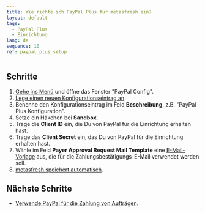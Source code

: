 ```yaml
---
title: Wie richte ich PayPal Plus für metasfresh ein?
layout: default
tags:
  - PayPal Plus
  - Einrichtung
lang: de
sequence: 10
ref: paypal_plus_setup
---
```


## Schritte
1. [Gehe ins Menü](Menu) und öffne das Fenster "PayPal Config".
1. [Lege einen neuen Konfigurationseintrag an](Neuer_Datensatz_Fenster_Webui).
1. Benenne den Konfigurationseintrag im Feld **Beschreibung**, z.B. "PayPal Plus Konfiguration".
1. Setze ein Häkchen bei **Sandbox**.
1. Trage die **Client ID** ein, die Du von PayPal für die Einrichtung erhalten hast.
1. Trage das **Client Secret** ein, das Du von PayPal für die Einrichtung erhalten hast.
1. Wähle im Feld **Payer Approval Request Mail Template** eine [E-Mail-Vorlage](E-Mail-Vorlage_anlegen) aus, die für die Zahlungsbestätigungs-E-Mail verwendet werden soll.
1. [metasfresh speichert automatisch](Speicheranzeige).

## Nächste Schritte
- [Verwende PayPal für die Zahlung von Aufträgen](PayPal_Zahlungsweise_Auftrag).
